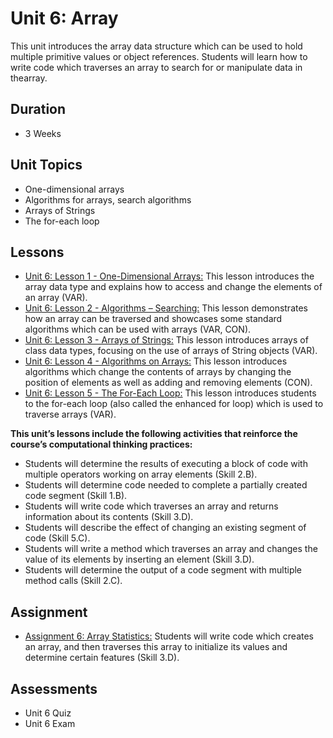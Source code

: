 # Unit 6: Array
This unit introduces the array data structure which can be used to hold multiple primitive values or object references. Students will learn how to write code which traverses an array to search for or manipulate data in thearray.

## Duration
* 3 Weeks

## Unit Topics
* One-dimensional arrays
* Algorithms for arrays, search algorithms
* Arrays of Strings
* The for-each loop
## Lessons
* [Unit 6: Lesson 1 - One-Dimensional Arrays:](https://github.com/mapoztate/apcsa2020/tree/master/unit6/lesson1) This lesson introduces the array data type and explains how
to access and change the elements of an array (VAR).
* [Unit 6: Lesson 2 - Algorithms – Searching:](https://github.com/mapoztate/apcsa2020/tree/master/unit6/lesson2) This lesson demonstrates how an array can be traversed and
showcases some standard algorithms which can be used with arrays (VAR, CON).
* [Unit 6: Lesson 3 - Arrays of Strings:](https://github.com/mapoztate/apcsa2020/tree/master/unit6/lesson3) This lesson introduces arrays of class data types, focusing on the use of arrays of String objects (VAR).
* [Unit 6: Lesson 4 - Algorithms on Arrays:](https://github.com/mapoztate/apcsa2020/tree/master/unit6/lesson4) This lesson introduces algorithms which change the contents of arrays by changing the position of elements as well as adding and removing elements (CON).
* [Unit 6: Lesson 5 - The For-Each Loop:](https://github.com/mapoztate/apcsa2020/tree/master/unit6/lesson5) This lesson introduces students to the for-each loop (also called the enhanced for loop) which is used to traverse arrays (VAR).

**This unit’s lessons include the following activities that reinforce the course’s computational thinking practices:**
* Students will determine the results of executing a block of code with multiple operators working on array elements (Skill 2.B).
* Students will determine code needed to complete a partially created code segment (Skill 1.B).
* Students will write code which traverses an array and returns information about its contents (Skill 3.D).
* Students will describe the effect of changing an existing segment of code (Skill 5.C).
* Students will write a method which traverses an array and changes the value of its elements by inserting an element (Skill 3.D).
* Students will determine the output of a code segment with multiple method calls (Skill 2.C).

## Assignment
* [Assignment 6: Array Statistics:](https://github.com/mapoztate/apcsa2020/tree/master/unit6/U6_Assignment) Students will write code which creates an array, and then traverses this array to initialize its values and determine certain features (Skill 3.D).

## Assessments
* Unit 6 Quiz
* Unit 6 Exam
